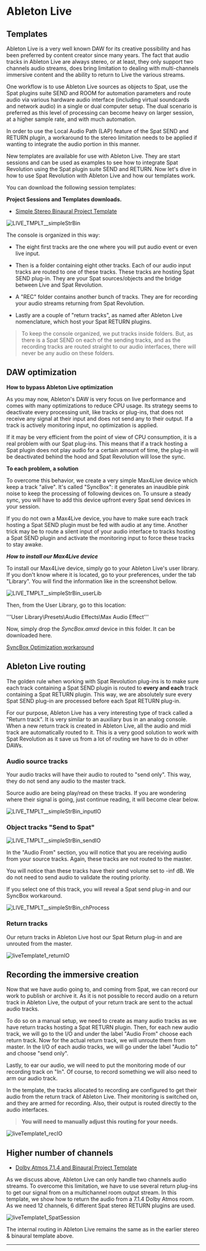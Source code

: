 # Ableton Live 

## Templates

Ableton Live is a very well known DAW for its creative possibility and has been preferred by content creator since many years. The fact that audio tracks in Ableton Live are always stereo, or at least, they only support two channels audio streams, does bring limitation to dealing with multi-channels immersive content and the ability to return to Live the various streams.

One workflow is to use Ableton Live sources as objects to Spat, use the Spat plugins suite SEND and ROOM for automation parameters and route audio via various hardware audio interface (including virtual soundcards and network audio) in a single or dual computer setup. The dual scenario is preferred as this level of processing can become heavy on larger session, at a higher sample rate, and with much automation.

In order to use the Local Audio Path (LAP) feature of the Spat SEND and RETURN plugin, a workaround to the stereo limitation needs to be applied if wanting to integrate the audio portion in this manner.

New templates are available for use with Ableton Live. They are start sessions and can be used as examples to see how to integrate Spat Revolution using the Spat plugin suite SEND and RETURN. Now let's dive in how to use Spat Revolution with Ableton Live and how our templates work.

You can download the following session templates:

**Project Sessions and Templates downloads.**

* [Simple Stereo Binaural Project Template](https://public.3.basecamp.com/p/EidSWQKQTQTqGTsKYrxuPjoW)

![LIVE_TMPLT__simpleStrBin](include/SpatRevolution_UserGuide_LIVE_TMPLT__simpleStrBin.png)

The console is organized in this way:

- The eight first tracks are the one where you will put audio event or even live input.

- Then is a folder containing eight other tracks. Each of our audio input tracks are routed to one of these tracks. These tracks are hosting Spat SEND plug-in. They are your Spat sources/objects and the bridge between Live and Spat Revolution.

- A "REC" folder contains another bunch of tracks. They are for recording your audio streams returning from Spat Revolution. 

- Lastly are a couple of "return tracks", as named after Ableton Live nomenclature, which host your Spat RETURN plugins.


> To keep the console organized, we put tracks inside folders. But, as there is a Spat SEND on each of the sending tracks, and as the recording tracks are routed straight to our audio interfaces, there will never be any audio on these folders.


## DAW optimization

**How to bypass Ableton Live optimization**

As you may now, Ableton's DAW is very focus on live performance and comes with many optimizations to reduce CPU usage. Its strategy seems to deactivate every processing unit, like tracks or plug-ins, that does not receive any signal at their input and does not send any to their output. If a track is actively monitoring input, no optimization is applied.

If it may be very efficient from the point of view of CPU consumption, it is a real problem with our Spat plug-ins. This means that if a track hosting a Spat plugin does not play audio for a certain amount of time, the plug-in will be deactivated behind the hood and Spat Revolution will lose the sync.

**To each problem, a solution**

To overcome this behavior, we create a very simple Max4Live device which keep a track "alive". It's called "SyncBox": it generates an inaudible pink noise to keep the processing of following devices on. To unsure a steady sync, you will have to add this device upfront every Spat send devices in your session.

If you do not own a Max4Live device, you have to make sure each track hosting a Spat SEND plugin must be fed with audio at any time. Another trick may be to route a silent input of your audio interface to tracks hosting a Spat SEND plugin and activate the monitoring input to force these tracks to stay awake.

***How to install our Max4Live device***

To install our Max4Live device, simply go to your Ableton Live's user library. If you don't know where it is located, go to your preferences, under the tab "Library". You will find the information like in the screenshot bellow.

![LIVE_TMPLT__simpleStrBin_userLib](include/SpatRevolution_UserGuide_LIVE_TMPLT__simpleStrBin_userLib.png)

Then, from the User Library, go to this location:

'''User Library\Presets\Audio Effects\Max Audio Effect'''

Now, simply drop the *SyncBox.amxd* device in this folder. It can be downloaded here.
 
[SyncBox Optimization workaround](https://public.3.basecamp.com/p/UzFGokKV5483RXDxY5RpCifX)


## Ableton Live routing

The golden rule when working with Spat Revolution plug-ins is to make sure each track containing a Spat SEND plugin is routed to **every and each** track containing a Spat RETURN plugin. This way, we are absolutely sure every Spat SEND plug-in are processed before each Spat RETURN plug-in.

For our purpose, Ableton Live has a very interesting type of track called a "Return track". It is very similar to an auxiliary bus in an analog console. When a new return track is created in Ableton Live, all the audio and midi track are automatically routed to it. This is a very good solution to work with Spat Revolution as it save us from a lot of routing we have to do in other DAWs.


### Audio source tracks

Your audio tracks will have their audio to routed to "send only". This way, they do not send any audio to the master track.

Source audio are being play/read on these tracks. If you are wondering where their signal is going, just continue reading, it will become clear below.

![LIVE_TMPLT__simpleStrBin_inputIO](include/SpatRevolution_UserGuide_LIVE_TMPLT__simpleStrBin_inputIO.png)

### Object tracks "Send to Spat"

![LIVE_TMPLT__simpleStrBin_sendIO](include/SpatRevolution_UserGuide_LIVE_TMPLT__simpleStrBin_sendIO.png)

In the "Audio From" section, you will notice that you are receiving audio from your source tracks. Again, these tracks are not routed to the master.

You will notice than these tracks have their send volume set to -inf dB. We do not need to send audio to validate the routing priority.

If you select one of this track, you will reveal a Spat send plug-in and our SyncBox workaround.

![LIVE_TMPLT__simpleStrBin_chProcess](include/SpatRevolution_UserGuide_LIVE_TMPLT__simpleStrBin_chProcess.png)

### Return tracks

Our return tracks in Ableton Live host our Spat Return plug-in and are unrouted from the master.

![liveTemplate1_returnIO](include/SpatRevolution_UserGuide_liveTemplate1_returnIO.png)

## Recording the immersive creation

Now that we have audio going to, and coming from Spat, we can record our work to publish or archive it. As it is not possible to record audio on a return track in Ableton Live, the output of your return track are sent to the actual audio tracks.

To do so on a manual setup, we need to create as many audio tracks as we have return tracks hosting a Spat RETURN plugin. Then, for each new audio track, we will go to the I/O and under the label "Audio From" choose each return track. Now for the actual return track, we will unroute them from master. In the I/O of each audio tracks, we will go under the label "Audio to" and choose "send only".

Lastly, to ear our audio, we will need to put the monitoring mode of our recording track on "In". Of course, to record something we will also need to arm our audio track.

In the template, the tracks allocated to recording are configured to get their audio from the return track of Ableton Live. Their monitoring is switched on, and they are armed for recording. Also, their output is routed directly to the audio interfaces. 

> **You will need to manually adjust this routing for your needs.**

![liveTemplate1_recIO](include/SpatRevolution_UserGuide_liveTemplate1_recIO.png)

## Higher number of channels

* [Dolby Atmos 7.1.4 and Binaural Project Template](https://public.3.basecamp.com/p/n7mNHM6PJTeep8ewttYNFxtr)

As we discuss above, Ableton Live can only handle two channels audio streams. To overcome this limitation, we have to use several return plug-ins to get our signal from on a multichannel room output stream. In this template, we show how to return the audio from a 7.1.4 Dolby Atmos room. As we need 12 channels, 6 different Spat stereo RETURN plugins are used.

![liveTemplate1_SpatSession](-include/SpatRevolution_UserGuide_liveTemplate1_SpatSession.png)

The internal routing in Ableton Live remains the same as in the earlier stereo & binaural template above.

---













